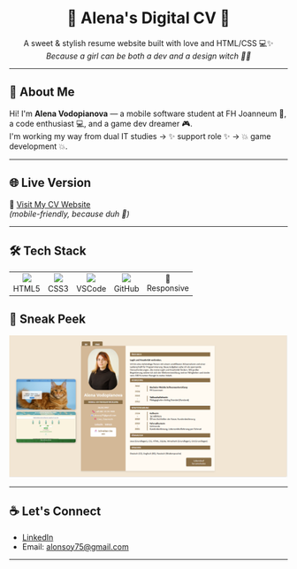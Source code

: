 <h1 align="center">🌸 Alena's Digital CV 🌸</h1>

<p align="center">
  A sweet & stylish resume website built with love and HTML/CSS 💻✨<br>
  <em>Because a girl can be both a dev and a design witch 🧙‍♀️</em>
</p>

---

## 🧭 About Me

Hi! I'm **Alena Vodopianova** — a mobile software student at FH Joanneum 📱, a code enthusiast 💻, and a game dev dreamer 🎮.  
I'm working my way from dual IT studies → ✨ support role ✨ → 💥 game development 💥.

---


## 🌐 Live Version

🔗 [Visit My CV Website](https://alenastone.github.io/anothercv)  
_(mobile-friendly, because duh 📱)_

---

## 🛠 Tech Stack

<table>
  <tr>
    <td align="center"><img src="https://cdn.jsdelivr.net/gh/devicons/devicon/icons/html5/html5-original.svg" width="40"/><br>HTML5</td>
    <td align="center"><img src="https://cdn.jsdelivr.net/gh/devicons/devicon/icons/css3/css3-original.svg" width="40"/><br>CSS3</td>
    <td align="center"><img src="https://cdn.jsdelivr.net/gh/devicons/devicon/icons/vscode/vscode-original.svg" width="40"/><br>VSCode</td>
    <td align="center"><img src="https://cdn.jsdelivr.net/gh/devicons/devicon/icons/github/github-original.svg" width="40"/><br>GitHub</td>
    <td align="center">📱<br>Responsive</td>
  </tr>
</table>


## 📸 Sneak Peek

<img src="photo/PageExample.png" alt="preview" width="600" />

---

## ☕ Let's Connect

- [LinkedIn](https://www.linkedin.com/in/alena-vodopianova-723b32b0/)
- Email: alonsoy75@gmail.com

---
